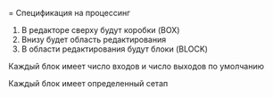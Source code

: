 = Спецификация на процессинг

1. В редакторе сверху будут коробки (BOX)
1. Внизу будет область редактирования
1. В области редактирования будут блоки (BLOCK)

Каждый блок имеет число входов и число выходов по умолчанию

Каждый блок имеет определенный сетап

